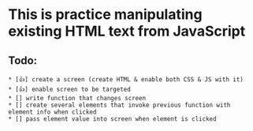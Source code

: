# This is practice manipulating existing HTML text from JavaScript
## Todo:
    * [👍] create a screen (create HTML & enable both CSS & JS with it)
    * [👍] enable screen to be targeted
    * [] write function that changes screen
    * [] create several elements that invoke previous function with element info when clicked
    * [] pass element value into screen when element is clicked